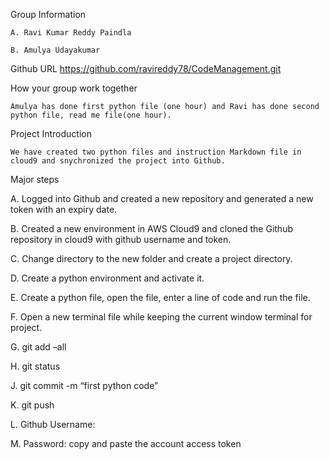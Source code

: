 
  
  Group Information
  
	A. Ravi Kumar Reddy Paindla
	
	B. Amulya Udayakumar

Github URL
 https://github.com/ravireddy78/CodeManagement.git

How your group work together

	Amulya has done first python file (one hour) and Ravi has done second python file, read me file(one hour).

Project Introduction

	We have created two python files and instruction Markdown file in cloud9 and snychronized the project into Github.

Major steps

A. Logged into Github and created a new repository and generated a new token with an expiry date.

B. Created a new environment in AWS Cloud9 and cloned the Github repository in cloud9 with github username and token.

C. Change directory to the new folder and create a project directory.

D. Create a python environment and activate it.

E. Create a python file, open the file, enter a line of code and run the file.

F. Open a new terminal file while keeping the current window terminal for project.

G. git add –all

H. git status

J. git commit -m “first python code”

K. git push

L. Github Username:

M. Password: copy and paste the account access token


	
